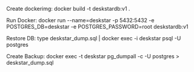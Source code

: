 Create dockerimg: docker build -t deskstardb:v1 .


Run Docker: docker run --name=deskstar -p 5432:5432 -e POSTGRES_DB=deskstar -e POSTGRES_PASSWORD=root deskstardb:v1

Restore DB: type deskstar_dump.sql | docker exec -i deskstar psql -U postgres

Create Backup: docker exec -t deskstar pg_dumpall -c -U postgres > deskstar_dump.sql